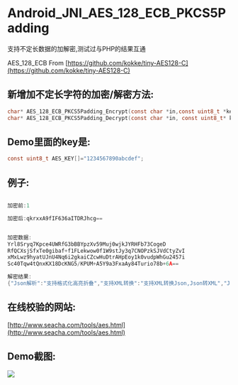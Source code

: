 # Android_JNI_AES_128_ECB_PKCS5Padding
支持不定长数据的加解密,测试过与PHP的结果互通

AES_128_ECB From 
[https://github.com/kokke/tiny-AES128-C](https://github.com/kokke/tiny-AES128-C)

## 新增加不定长字符的加密/解密方法:

```c
char* AES_128_ECB_PKCS5Padding_Encrypt(const char *in,const uint8_t *key);
char* AES_128_ECB_PKCS5Padding_Decrypt(const char *in, const uint8_t* key);
```

## Demo里面的key是:
```c
const uint8_t AES_KEY[]="1234567890abcdef";
```

## 例子:
```c

加密前:1  

加密后:qkrxxA9fIF636aITDRJhcg==  

```

```c

加密数据:
Yrl8Sryq7Kpce4UWRfG3bBBYpzXv59Muj0wjkJYRHFb73CogeD
RfQCXsjSfxTe0gibaf+f1FLekwow0f1W9stJy3q7CNOPzkSJVdCtyZvI
xMxLwz9hyatUJnU4Nq6i2gkaiCZcwHuDtrAHpEoy1k0vudpWhGu2457i
Sc40Tqw4tQnxKX18DcKNG5/KPUM+A5Y9a3FxaAy84Turio78b+6A==

解密结果:
{"Json解析":"支持格式化高亮折叠","支持XML转换":"支持XML转换Json,Json转XML","Json格式验证":"更详细准确的错误信息"}

```


## 在线校验的网站:
[http://www.seacha.com/tools/aes.html](http://www.seacha.com/tools/aes.html)

## Demo截图:
![](https://github.com/yekq/Android_JNI_AES_128_ECB_PKCS5Padding/blob/master/device-2016-11-09-174640.png)

